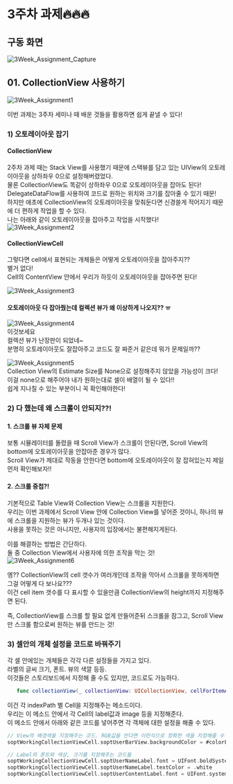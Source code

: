 # 3주차 과제:fire::fire::fire: 

## 구동 화면 

![3Week_Assignment_Capture](/ReadMe/ReadMeAsset/3Week_Simulater.gif) 

## 01. CollectionView 사용하기  

![3Week_Assignment1](/ReadMe/ReadMeAsset/3Week_Assignment1.png)  

이번 과제는 3주차 세미나 때 배운 것들을 활용하면 쉽게 끝낼 수 있다!

### 1) 오토레이아웃 잡기
#### CollectionView 
2주차 과제 때는 Stack View를 사용했기 때문에 스택뷰를 담고 있는 UIView의 오토레이아웃을 상하좌우 0으로 설정해버렸었다.   
물론 CollectionView도 똑같이 상하좌우 0으로 오토레이아웃을 잡아도 된다!  
DelegateDataFlow를 사용하여 코드로 원하는 위치와 크기를 잡아줄 수 있기 때문!  
하지만 애초에 CollectionView의 오토레이아웃을 맞춰둔다면 신경쓸게 적어지기 때문에 더 편하게 작업을 할 수 있다.  
나는 아래와 같이 오토레이아웃을 잡아주고 작업을 시작했다!  
![3Week_Assignment2](/ReadMe/ReadMeAsset/3Week_Assignment2.png)  

#### CollectionViewCell  
그렇다면 cell에서 표현되는 개체들은 어떻게 오토레이아웃을 잡아주지??  
별거 없다!   
Cell의 ContentView 안에서 우리가 하듯이 오토레이아웃을 잡아주면 된다! 

![3Week_Assignment3](/ReadMe/ReadMeAsset/3Week_Assignment3.png)  


#### 오토레이아웃 다 잡아줬는데 컬렉션 뷰가 왜 이상하게 나오지?? ㅠ  
![3Week_Assignment4](/ReadMe/ReadMeAsset/3Week_Assignment4.png)  
이것보세요  
컬렉션 뷰가 난장판이 되었네~  
분명히 오토레이아웃도 잘잡아주고 코드도 잘 짜준거 같은데 뭐가 문제일까??  

![3Week_Assignment5](/ReadMe/ReadMeAsset/3Week_Assignment5.png)  
Collection View의 Estimate Size를 None으로 설정해주지 않았을 가능성이 크다!  
이걸 none으로 해주어야 내가 원하는대로 셀이 배열이 될 수 있다!!  
쉽게 지나칠 수 있는 부분이니 꼭 확인해야한다!  

### 2) 다 했는데 왜 스크롤이 안되지??!  
#### 1. 스크롤 뷰 자체 문제
보통 시뮬레이터를 돌렸을 때 Scroll View가 스크롤이 안된다면, Scroll View의 bottom에 오토레이아웃을 안잡아준 경우가 많다.  
Scroll View가 제대로 작동을 안한다면 bottom에 오토레이아웃이 잘 잡혀있는지 제일 먼저 확인해보자!!

#### 2. 스크롤 중첩?!
기본적으로 Table View와 Collection View는 스크롤을 지원한다.  
우리는 이번 과제에서 Scroll View 안에 Collection View를 넣어준 것이니, 하나의 뷰에 스크롤을 지원하는 뷰가 두개나 있는 것이다.  
사용을 못하는 것은 아니지만, 사용자의 입장에서는 불편해지게된다.  

이를 해결하는 방법은 간단하다.   
둘 중 Collection View에서 사용자에 의한 조작을 막는 것!  
![3Week_Assignment6](/ReadMe/ReadMeAsset/3Week_Assignment6.png)  

엥?? CollectionView의 cell 갯수가 여러개인데 조작을 막아서 스크롤을 못하게하면 그걸 어떻게 다 보나요???  
이건 cell item 갯수를 다 표시할 수 있을만큼 CollectionView의 height까지 지정해주면 된다.  

즉, CollectionView를 스크롤 할 필요 없게 만들어준뒤 스크롤을 잠그고, Scroll View만 스크롤 함으로써 원하는 뷰를 만드는 것!  

### 3) 셀안의 개체 설정을 코드로 바꿔주기 
각 셀 안에있는 개체들은 각각 다른 설정들을 가지고 있다.  
라벨의 글씨 크기, 폰트.  뷰의 색깔 등등.  
이것들은 스토리보드에서 지정해 줄 수도 있지만, 코드로도 가능하다.  
```swift
   func collectionView(_ collectionView: UICollectionView, cellForItemAt indexPath: IndexPath) -> UICollectionViewCell { }
```
이건 각 indexPath 별 Cell을 지정해주는 메소드이다.  
우리는 이 메소드 안에서 각 Cell의 label값과 image 등을 지정해준다.  
이 메소드 안에서 아래와 같은 코드를 넣어주면 각 객체에 대한 설정을 해줄 수 있다.  

```swift
// View의 배경색을 지정해주는 코드. RGB값을 안다면 이런식으로 정확한 색을 지정해줄 수 있다.
soptWorkingCollectionViewCell.soptUserBarView.backgroundColor = #colorLiteral(red: 255/255, green: 213/255, blue: 0/255, alpha: 1)

// Label의 폰트와 색상, 크기를 지정해주는 코드들
soptWorkingCollectionViewCell.soptUserNameLabel.font = UIFont.boldSystemFont(ofSize: 12)
soptWorkingCollectionViewCell.soptUserNameLabel.textColor = .white
soptWorkingCollectionViewCell.soptUserContentLabel.font = UIFont.systemFont(ofSize: 11)
```


